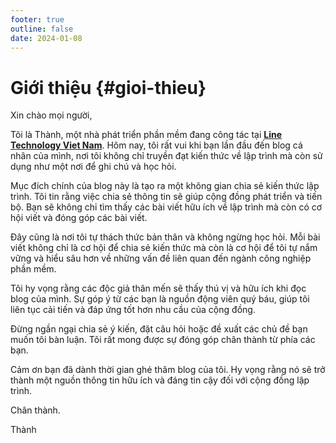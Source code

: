 ```yaml
---
footer: true
outline: false
date: 2024-01-08
---
```


# Giới thiệu {#gioi-thieu}

Xin chào mọi người,

Tôi là Thành, một nhà phát triển phần mềm đang công tác tại [**Line Technology Viet Nam**](https://vietnamdevcenter.linecorp.com/en).
Hôm nay, tôi rất vui khi bạn lần đầu đến blog cá nhân của mình, nơi tôi không chỉ truyền đạt kiến thức về lập trình mà còn sử dụng như một nơi để ghi chú và học hỏi.

Mục đích chính của blog này là tạo ra một không gian chia sẻ kiến thức lập trình. Tôi tin rằng việc chia sẻ thông tin sẽ giúp cộng đồng phát triển và tiến bộ. Bạn sẽ không chỉ tìm thấy các bài viết hữu ích về lập trình mà còn có cơ hội viết và đóng góp các bài viết.

Đây cũng là nơi tôi tự thách thức bản thân và không ngừng học hỏi. Mỗi bài viết không chỉ là cơ hội để chia sẻ kiến thức mà còn là cơ hội để tôi tự nắm vững và hiểu sâu hơn về những vấn đề liên quan đến ngành công nghiệp phần mềm.

Tôi hy vọng rằng các độc giả thân mến sẽ thấy thú vị và hữu ích khi đọc blog của mình. Sự góp ý từ các bạn là nguồn động viên quý báu, giúp tôi liên tục cải tiến và đáp ứng tốt hơn nhu cầu của cộng đồng.

Đừng ngần ngại chia sẻ ý kiến, đặt câu hỏi hoặc đề xuất các chủ đề bạn muốn tôi bàn luận. Tôi rất mong được sự đóng góp chân thành từ phía các bạn.

Cảm ơn bạn đã dành thời gian ghé thăm blog của tôi. Hy vọng rằng nó sẽ trở thành một nguồn thông tin hữu ích và đáng tin cậy đối với cộng đồng lập trình.

Chân thành.

Thành
